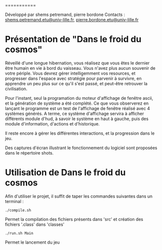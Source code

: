 <Mettre ici le nom de votre jeu>
===========

Développé par shems petremand, pierre bordone
Contacts : shems.petremand.etu@univ-lille.fr, pierre.bordone.etu@univ-lille.fr

# Présentation de "Dans le froid du cosmos"

Réveillé d'une longue hibernation, vous réalisez que vous êtes le dernier être humain en vie à bord du vaisseau.
Vous n'avez plus aucun souvenir de votre périple.
Vous devrez gérer intelligemment vos resources, et progresser dans l'espace avec stratégie pour parvenir à survivre, en apprendre un peu plus sur ce qu'il s'est passé, et peut-être retrouver la civilisation.



Pour l'instant, seul la programation du moteur d'affichage de fenêtre ascii, et la génération de système a été complété.
Ce que vous observerez en lançant le programme est un test de l'affichage de fenêtre réalisé avec 4 systèmes générés.
A terme, ce système d'affichage servira à afficher différents module d'hud, à savoir le système en haut à gauche, puis des module d'information, d'actions et d'historique.

Il reste encore à gérer les différentes interactions, et la progression dans le jeu.


Des captures d'écran illustrant le fonctionnement du logiciel sont proposées dans le répertoire shots.


# Utilisation de Dans le froid du cosmos

Afin d'utiliser le projet, il suffit de taper les commandes suivantes dans un terminal :

```
./compile.sh
```
Permet la compilation des fichiers présents dans 'src' et création des fichiers '.class' dans 'classes'

```
./run.sh Main
```
Permet le lancement du jeu

